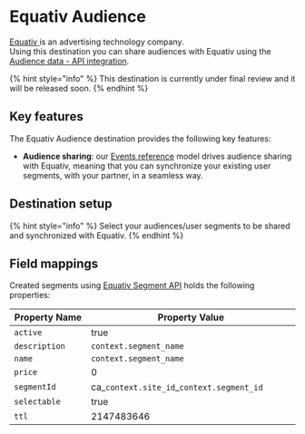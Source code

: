 # Equativ Audience

[Equativ ](https://equativ.com/)is an advertising technology company.\
Using this destination you can share audiences with Equativ using the [Audience data - API integration](https://help.smartadserver.com/s/article/Audience-data-API-integration-v2).

{% hint style="info" %}
This destination is currently under final review and it will be released soon.
{% endhint %}

## Key features

The Equativ Audience destination provides the following key features:

* **Audience sharing**: our [Events reference](https://community.commandersact.com/platform-x/developers/tracking/events-reference) model drives audience sharing with Equativ, meaning that you can synchronize your existing user segments, with your partner, in a seamless way.

## Destination setup

{% hint style="info" %}
Select your audiences/user segments to be shared and synchronized with Equativ.
{% endhint %}

## Field mappings

Created segments using [Equativ Segment API](https://datasync-eu.smartadserverapis.com/swagger/v2/index.html#/Segments/post\_segmentproviders\_\_segmentProviderId\_\_segments) holds the following properties:

<table><thead><tr><th width="188">Property Name</th><th width="466">Property Value</th></tr></thead><tbody><tr><td><code>active</code></td><td>true</td></tr><tr><td><code>description</code></td><td><code>context.segment_name</code></td></tr><tr><td><code>name</code></td><td><code>context.segment_name</code></td></tr><tr><td><code>price</code></td><td>0</td></tr><tr><td><code>segmentId</code></td><td>ca_<code>context.site_id</code>_<code>context.segment_id</code></td></tr><tr><td><code>selectable</code></td><td>true</td></tr><tr><td><code>ttl</code></td><td>2147483646</td></tr></tbody></table>

